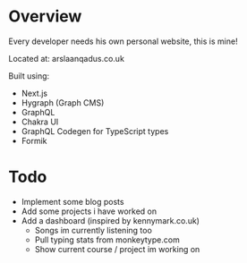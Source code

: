 # Overview
Every developer needs his own personal website, this is mine! 

Located at: arslaanqadus.co.uk 

Built using: 
- Next.js
- Hygraph (Graph CMS)
- GraphQL
- Chakra UI
- GraphQL Codegen for TypeScript types
- Formik

# Todo
- Implement some blog posts
- Add some projects i have worked on
- Add a dashboard (inspired by kennymark.co.uk)
    - Songs im currently listening too
    - Pull typing stats from monkeytype.com
    - Show current course / project im working on
